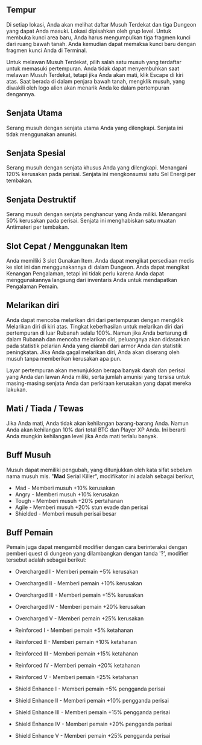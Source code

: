 ## Tempur
Di setiap lokasi, Anda akan melihat daftar Musuh Terdekat dan tiga Dungeon yang dapat Anda masuki. Lokasi dipisahkan oleh grup level. Untuk membuka kunci area baru, Anda harus mengumpulkan tiga fragmen kunci dari ruang bawah tanah. Anda kemudian dapat memaksa kunci baru dengan fragmen kunci Anda di Terminal.

Untuk melawan Musuh Terdekat, pilih salah satu musuh yang terdaftar untuk memasuki pertempuran. Anda tidak dapat menyembuhkan saat melawan Musuh Terdekat, tetapi jika Anda akan mati, klik Escape di kiri atas. Saat berada di dalam penjara bawah tanah, mengklik musuh, yang diwakili oleh logo alien akan menarik Anda ke dalam pertempuran dengannya.

## Senjata Utama
Serang musuh dengan senjata utama Anda yang dilengkapi. Senjata ini tidak menggunakan amunisi.

## Senjata Spesial
Serang musuh dengan senjata khusus Anda yang dilengkapi. Menangani 120% kerusakan pada perisai. Senjata ini mengkonsumsi satu Sel Energi per tembakan.

## Senjata Destruktif
Serang musuh dengan senjata penghancur yang Anda miliki. Menangani 50% kerusakan pada perisai. Senjata ini menghabiskan satu muatan Antimateri per tembakan.

## Slot Cepat / Menggunakan Item
Anda memiliki 3 slot Gunakan Item. Anda dapat mengikat persediaan medis ke slot ini dan menggunakannya di dalam Dungeon. Anda dapat mengikat Kenangan Pengalaman, tetapi ini tidak perlu karena Anda dapat menggunakannya langsung dari inventaris Anda untuk mendapatkan Pengalaman Pemain.

## Melarikan diri
Anda dapat mencoba melarikan diri dari pertempuran dengan mengklik Melarikan diri di kiri atas. Tingkat keberhasilan untuk melarikan diri dari pertempuran di luar Rubanah selalu 100%. Namun jika Anda bertarung di dalam Rubanah dan mencoba melarikan diri, peluangnya akan didasarkan pada statistik pelarian Anda yang diambil dari armor Anda dan statistik peningkatan. Jika Anda gagal melarikan diri, Anda akan diserang oleh musuh tanpa memberikan kerusakan apa pun.

Layar pertempuran akan menunjukkan berapa banyak darah dan perisai yang Anda dan lawan Anda miliki, serta jumlah amunisi yang tersisa untuk masing-masing senjata Anda dan perkiraan kerusakan yang dapat mereka lakukan.

## Mati / Tiada / Tewas

Jika Anda mati, Anda tidak akan kehilangan barang-barang Anda. Namun Anda akan kehilangan 10% dari total BTC dan Player XP Anda. Ini berarti Anda mungkin kehilangan level jika Anda mati terlalu banyak.

## Buff Musuh
  
Musuh dapat memiliki pengubah, yang ditunjukkan oleh kata sifat sebelum nama musuh mis. "**Mad** Serial Killer", modifikator ini adalah sebagai berikut,

 - Mad - Memberi musuh +10% kerusakan
 - Angry - Memberi musuh +10% kerusakan
 - Tough - Memberi musuh +20% pertahanan
 - Agile - Memberi musuh +20% stun evade dan perisai
 - Shielded -  Memberi musuh perisai besar
  
## Buff Pemain
  
Pemain juga dapat mengambil modifier dengan cara berinteraksi dengan pemberi quest di dungeon yang dilambangkan dengan tanda '?', modifier tersebut adalah sebagai berikut:

 - Overcharged I - Memberi pemain +5% kerusakan
 - Overcharged II - Memberi pemain +10% kerusakan  
 - Overcharged III - Memberi pemain +15% kerusakan  
 - Overcharged IV - Memberi pemain +20% kerusakan  
 - Overcharged V - Memberi pemain +25% kerusakan  
  
  
 - Reinforced I - Memberi pemain +5% ketahanan  
 - Reinforced II - Memberi pemain +10% ketahanan  
 - Reinforced III - Memberi pemain +15% ketahanan  
 - Reinforced IV - Memberi pemain +20% ketahanan  
 - Reinforced V - Memberi pemain +25% ketahanan 
  
  
 - Shield Enhance I - Memberi pemain +5% pengganda perisai  
 - Shield Enhance II - Memberi pemain +10% pengganda perisai  
 - Shield Enhance III - Memberi pemain +15% pengganda perisai  
 - Shield Enhance IV - Memberi pemain +20% pengganda perisai  
 - Shield Enhance V - Memberi pemain +25% pengganda perisai  
